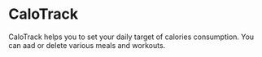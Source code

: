 # CaloTrack
CaloTrack helps you to set your daily target of calories consumption. You can aad or delete various meals and workouts.
 
